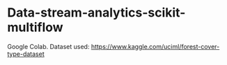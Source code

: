 # Data-stream-analytics-scikit-multiflow

Google Colab.
Dataset used: https://www.kaggle.com/uciml/forest-cover-type-dataset 

